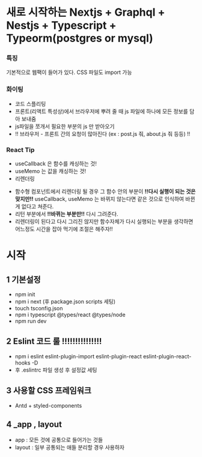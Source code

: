 # 새로 시작하는 Nextjs + Graphql + Nestjs + Typescript + Typeorm(postgres or mysql)

### 특징

기본적으로 웹팩이 들어가 있다.
CSS 파일도 import 가능

### 화이팅

- 코드 스플리팅
- 프론트(리액트 특성상)에서 브라우저에 뿌려 줄 때 js 파일에 하나에 모든 정보를 담아 보내줌
- js파일을 쪼개서 필요한 부분의 js 만 받아오기
- !! 브라우저 - 프론트 간의 요청이 많아진다 (ex : post.js 줘, about.js 줘 등등) !!

### React Tip

- useCallback 은 함수를 캐싱하는 것!
- useMemo 는 값을 캐싱하는 것!
- 리렌더링

* 함수형 컴포넌트에서 리렌더링 될 경우 그 함수 안의 부분이 **!!다시 실행이 되는 것은 맞지만!!** useCallback, useMemo 는 바뀌지 않는다면 같은 것으로 인식하여 바뀐게 없다고 쳐준다.
* 리턴 부분에서 **!!바뀌는 부분만!!** 다시 그려준다.
* 리렌더링이 된다고 다시 그리진 않지만 함수자체가 다시 실행되는 부분을 생각하면 어느정도 시간을 잡아 먹기에 조절은 해주자!!

# 시작

## 1 기본설정

- npm init
- npm i next (후 package.json scripts 세팅)
- touch tsconfig.json
- npm i typescript @types/react @types/node
- npm run dev

## 2 Eslint 코드 룰 !!!!!!!!!!!!!!!

- npm i eslint eslint-plugin-import eslint-plugin-react eslint-plugin-react-hooks -D
- 후 .eslintrc 파일 생성 후 설정값 세팅

## 3 사용할 CSS 프레임워크

- Antd + styled-components

## 4 \_app , layout

- app : 모든 것에 공통으로 들어가는 것들
- layout : 일부 공통되는 애들 분리할 경우 사용하자

